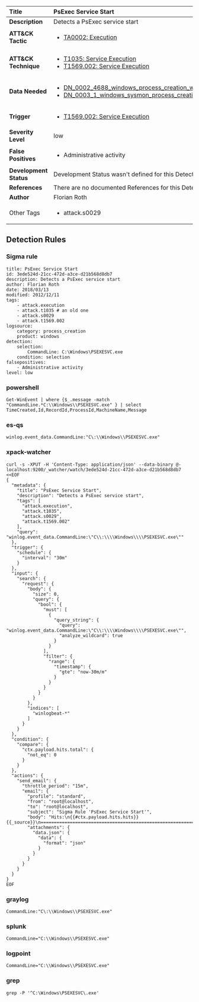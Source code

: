 | Title                    | PsExec Service Start       |
|:-------------------------|:------------------|
| **Description**          | Detects a PsExec service start |
| **ATT&amp;CK Tactic**    |  <ul><li>[TA0002: Execution](https://attack.mitre.org/tactics/TA0002)</li></ul>  |
| **ATT&amp;CK Technique** | <ul><li>[T1035: Service Execution](https://attack.mitre.org/techniques/T1035)</li><li>[T1569.002: Service Execution](https://attack.mitre.org/techniques/T1569/002)</li></ul>  |
| **Data Needed**          | <ul><li>[DN_0002_4688_windows_process_creation_with_commandline](../Data_Needed/DN_0002_4688_windows_process_creation_with_commandline.md)</li><li>[DN_0003_1_windows_sysmon_process_creation](../Data_Needed/DN_0003_1_windows_sysmon_process_creation.md)</li></ul>  |
| **Trigger**              | <ul><li>[T1569.002: Service Execution](../Triggers/T1569.002.md)</li></ul>  |
| **Severity Level**       | low |
| **False Positives**      | <ul><li>Administrative activity</li></ul>  |
| **Development Status**   |  Development Status wasn't defined for this Detection Rule yet  |
| **References**           |  There are no documented References for this Detection Rule yet  |
| **Author**               | Florian Roth |
| Other Tags           | <ul><li>attack.s0029</li></ul> | 

## Detection Rules

### Sigma rule

```
title: PsExec Service Start
id: 3ede524d-21cc-472d-a3ce-d21b568d8db7
description: Detects a PsExec service start
author: Florian Roth
date: 2018/03/13
modified: 2012/12/11
tags:
    - attack.execution
    - attack.t1035 # an old one
    - attack.s0029
    - attack.t1569.002
logsource:
    category: process_creation
    product: windows
detection:
    selection:
        CommandLine: C:\Windows\PSEXESVC.exe
    condition: selection
falsepositives:
    - Administrative activity
level: low

```





### powershell
    
```
Get-WinEvent | where {$_.message -match "CommandLine.*C:\\Windows\\PSEXESVC.exe" } | select TimeCreated,Id,RecordId,ProcessId,MachineName,Message
```


### es-qs
    
```
winlog.event_data.CommandLine:"C\:\\Windows\\PSEXESVC.exe"
```


### xpack-watcher
    
```
curl -s -XPUT -H 'Content-Type: application/json' --data-binary @- localhost:9200/_watcher/watch/3ede524d-21cc-472d-a3ce-d21b568d8db7 <<EOF
{
  "metadata": {
    "title": "PsExec Service Start",
    "description": "Detects a PsExec service start",
    "tags": [
      "attack.execution",
      "attack.t1035",
      "attack.s0029",
      "attack.t1569.002"
    ],
    "query": "winlog.event_data.CommandLine:\"C\\:\\\\Windows\\\\PSEXESVC.exe\""
  },
  "trigger": {
    "schedule": {
      "interval": "30m"
    }
  },
  "input": {
    "search": {
      "request": {
        "body": {
          "size": 0,
          "query": {
            "bool": {
              "must": [
                {
                  "query_string": {
                    "query": "winlog.event_data.CommandLine:\"C\\:\\\\Windows\\\\PSEXESVC.exe\"",
                    "analyze_wildcard": true
                  }
                }
              ],
              "filter": {
                "range": {
                  "timestamp": {
                    "gte": "now-30m/m"
                  }
                }
              }
            }
          }
        },
        "indices": [
          "winlogbeat-*"
        ]
      }
    }
  },
  "condition": {
    "compare": {
      "ctx.payload.hits.total": {
        "not_eq": 0
      }
    }
  },
  "actions": {
    "send_email": {
      "throttle_period": "15m",
      "email": {
        "profile": "standard",
        "from": "root@localhost",
        "to": "root@localhost",
        "subject": "Sigma Rule 'PsExec Service Start'",
        "body": "Hits:\n{{#ctx.payload.hits.hits}}{{_source}}\n================================================================================\n{{/ctx.payload.hits.hits}}",
        "attachments": {
          "data.json": {
            "data": {
              "format": "json"
            }
          }
        }
      }
    }
  }
}
EOF

```


### graylog
    
```
CommandLine:"C\:\\Windows\\PSEXESVC.exe"
```


### splunk
    
```
CommandLine="C:\\Windows\\PSEXESVC.exe"
```


### logpoint
    
```
CommandLine="C:\\Windows\\PSEXESVC.exe"
```


### grep
    
```
grep -P '^C:\Windows\PSEXESVC\.exe'
```



